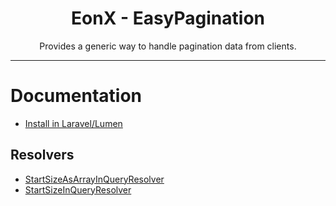<div align="center">
    <h1>EonX - EasyPagination</h1>
    <p>Provides a generic way to handle pagination data from clients.</p>
</div>

---

# Documentation

- [Install in Laravel/Lumen](install_laravel.md)

## Resolvers

- [StartSizeAsArrayInQueryResolver](resolvers/startsize_as_array_in_query_resolver.md)
- [StartSizeInQueryResolver](resolvers/startsize_in_query_resolver.md)
